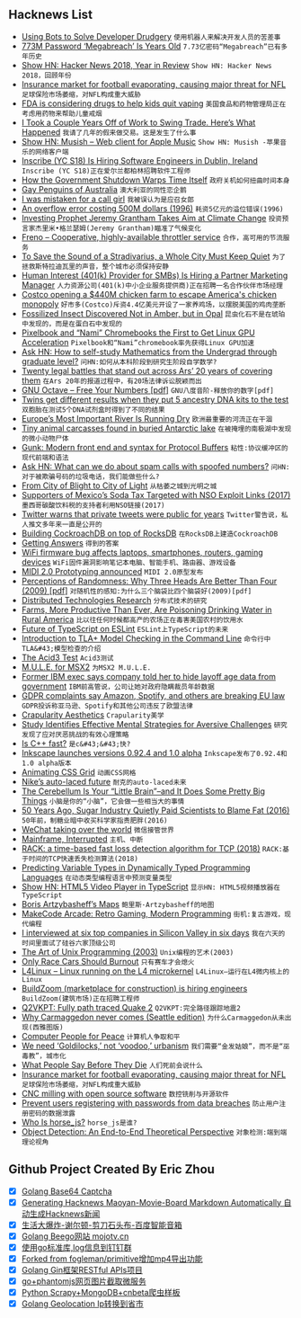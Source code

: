 ## Hacknews List


- [Using Bots to Solve Developer Drudgery](https://www.kensodev.com/posts/2019/01/18/using-bots-to-solve-developer-drudgery/)  `使用机器人来解决开发人员的苦差事`
- [773M Password ‘Megabreach’ Is Years Old](https://krebsonsecurity.com/2019/01/773m-password-megabreach-is-years-old/)  `7.73亿密码“Megabreach”已有多年历史`
- [Show HN: Hacker News 2018, Year in Review](https://chart.ly/stories/hacker-news-2018)  `Show HN: Hacker News 2018，回顾年份`
- [Insurance market for football evaporating, causing major threat for NFL](http://www.espn.com/espn/story/_/id/25776964/insurance-market-football-evaporating-causing-major-threat-nfl-pop-warner-colleges-espn)  `足球保险市场萎缩，对NFL构成重大威胁`
- [FDA is considering drugs to help kids quit vaping](https://lite.cnn.io/en/article/h_66afc59fee1feb0f28b5944c6a8b2384)  `美国食品和药物管理局正在考虑用药物来帮助儿童戒烟`
- [I Took a Couple Years Off of Work to Swing Trade. Here’s What Happened](https://theascent.pub/i-took-a-couple-years-off-of-work-to-swing-trade-heres-what-happened-fbaa53087f3)  `我请了几年的假来做交易。这是发生了什么事`
- [Show HN: Musish – Web client for Apple Music](https://musi.sh)  `Show HN: Musish -苹果音乐的网络客户端`
- [Inscribe (YC S18) Is Hiring Software Engineers in Dublin, Ireland](https://hire.withgoogle.com/public/jobs/inscribeai/view/P_AAAAAAGAADkHPDFXVieffr)  `Inscribe (YC S18)正在爱尔兰都柏林招聘软件工程师`
- [How the Government Shutdown Warps Time Itself](https://typesandtimes.net/2019/01/shutdown-warps-time)  `政府关机如何扭曲时间本身`
- [Gay Penguins of Australia](https://www.nytimes.com/2019/01/15/style/gay-penguins-australia.html)  `澳大利亚的同性恋企鹅`
- [I was mistaken for a call girl](https://drugstoreculture.com/the-night-i-was-mistaken-for-a-call-girl/)  `我被误认为是应召女郎`
- [An overflow error costing 500M dollars (1996)](https://around.com/ariane.html)  `耗资5亿元的溢位错误(1996)`
- [Investing Prophet Jeremy Grantham Takes Aim at Climate Change](https://www.bloomberg.com/news/articles/2019-01-17/jeremy-grantham-s-1-billion-plan-to-fight-climate-change)  `投资预言家杰里米•格兰瑟姆(Jeremy Grantham)瞄准了气候变化`
- [Freno – Cooperative, highly-available throttler service](https://github.com/github/freno)  `合作，高可用的节流服务`
- [To Save the Sound of a Stradivarius, a Whole City Must Keep Quiet](https://www.nytimes.com/2019/01/17/arts/music/stradivarius-sound-bank-recording-cremona.html)  `为了拯救斯特拉迪瓦里的声音，整个城市必须保持安静`
- [Human Interest (401(k) Provider for SMBs) Is Hiring a Partner Marketing Manager](https://humaninterest.com/careers)  `人力资源公司(401(k)中小企业服务提供商)正在招聘一名合作伙伴市场经理`
- [Costco opening a $440M chicken farm to escape America&#39;s chicken monopoly](https://www.cnbc.com/2018/12/05/costco--chickens-tyson-perdue-monopoly-america-agriculture-farming.html)  `好市多(Costco)斥资4.4亿美元开设了一家养鸡场，以摆脱美国的鸡肉垄断`
- [Fossilized Insect Discovered Not in Amber, but in Opal](https://entomologytoday.org/2019/01/18/fossilized-insect-discovered-amber-opal/)  `昆虫化石不是在琥珀中发现的，而是在蛋白石中发现的`
- [Pixelbook and “Nami” Chromebooks the First to Get Linux GPU Acceleration](https://www.aboutchromebooks.com/news/pixelbook-and-nami-chromebooks-the-first-to-get-linux-gpu-acceleration-in-project-crostini/)  `Pixelbook和“Nami”chromebook率先获得Linux GPU加速`
- [Ask HN: How to self-study Mathematics from the Undergrad through graduate level?](item?id=18939913)  `问HN:如何从本科阶段到研究生阶段自学数学?`
- [Twenty legal battles that stand out across Ars’ 20 years of covering them](https://arstechnica.com/tech-policy/2019/01/20-legal-cases-across-20-years-these-are-our-favorites/)  `在Ars 20年的报道过程中，有20场法律诉讼脱颖而出`
- [GNU Octave – Free Your Numbers [pdf]](https://octave.org/octave.pdf)  `GNU八度音阶-释放你的数字[pdf]`
- [Twins get different results when they put 5 ancestry DNA kits to the test](https://www.cbc.ca/news/technology/dna-ancestry-kits-twins-marketplace-1.4980976)  `双胞胎在测试5个DNA试剂盒时得到了不同的结果`
- [Europe’s Most Important River Is Running Dry](https://www.bloomberg.com/news/articles/2019-01-18/europe-s-most-important-river-is-running-dry)  `欧洲最重要的河流正在干涸`
- [Tiny animal carcasses found in buried Antarctic lake](https://www.nature.com/articles/d41586-019-00106-z)  `在被掩埋的南极湖中发现的微小动物尸体`
- [Gunk: Modern front end and syntax for Protocol Buffers](https://github.com/gunk/gunk)  `粘性:协议缓冲区的现代前端和语法`
- [Ask HN: What can we do about spam calls with spoofed numbers?](item?id=18941190)  `问HN:对于被欺骗号码的垃圾电话，我们能做些什么?`
- [From City of Blight to City of Light](https://lareviewofbooks.org/article/from-city-of-blight-to-city-of-light/)  `从枯萎之城到光明之城`
- [Supporters of Mexico’s Soda Tax Targeted with NSO Exploit Links (2017)](https://citizenlab.ca/2017/02/bittersweet-nso-mexico-spyware/)  `墨西哥碳酸饮料税的支持者利用NSO链接(2017)`
- [Twitter warns that private tweets were public for years](https://www.bbc.com/news/technology-46918859)  `Twitter警告说，私人推文多年来一直是公开的`
- [Building CockroachDB on top of RocksDB](https://www.cockroachlabs.com/blog/cockroachdb-on-rocksd/)  `在RocksDB上建造CockroachDB`
- [Getting Answers](https://www.mikeash.com/getting_answers.html)  `得到的答案`
- [WiFi firmware bug affects laptops, smartphones, routers, gaming devices](https://www.zdnet.com/article/wifi-firmware-bug-affects-laptops-smartphones-routers-gaming-devices/)  `WiFi固件漏洞影响笔记本电脑、智能手机、路由器、游戏设备`
- [MIDI 2.0 Prototyping announced](https://www.midi.org/articles-old/the-midi-manufacturers-association-mma-and-the-association-of-music-electronics-industry-amei-announce-midi-2-0tm-prototyping)  `MIDI 2.0原型发布`
- [Perceptions of Randomness: Why Three Heads Are Better Than Four (2009) [pdf]](http://psych.cf.ac.uk/home2/hahn/Psychological_Review_2009_Hahn.pdf)  `对随机性的感知:为什么三个脑袋比四个脑袋好(2009)[pdf]`
- [Distributed Technologies Research](https://dtr.org/)  `分布式技术的研究`
- [Farms, More Productive Than Ever, Are Poisoning Drinking Water in Rural America](https://www.wsj.com/articles/farms-more-productive-than-ever-are-poisoning-drinking-water-in-rural-america-11547826031)  `比以往任何时候都高产的农场正在毒害美国农村的饮用水`
- [Future of TypeScript on ESLint](https://eslint.org/blog/2019/01/future-typescript-eslint)  `ESLint上TypeScript的未来`
- [Introduction to TLA&#43; Model Checking in the Command Line](https://medium.com/@bellmar/introduction-to-tla-model-checking-in-the-command-line-c6871700a6a2)  `命令行中TLA&#43;模型检查的介绍`
- [The Acid3 Test](http://acid3.acidtests.org/)  `Acid3测试`
- [M.U.L.E. for MSX2](https://www.carpeludum.com/m-u-l-e-for-msx2/)  `为MSX2 M.U.L.E.`
- [Former IBM exec says company told her to hide layoff age data from government](https://www.theregister.co.uk/2019/01/18/ibm_government_lying_claims/)  `IBM前高管说，公司让她对政府隐瞒裁员年龄数据`
- [GDPR complaints say Amazon, Spotify, and others are breaking EU law](https://www.theverge.com/2019/1/18/18188174/gdpr-complaints-streaming-amazon-apple-spotify-netflix)  `GDPR投诉称亚马逊、Spotify和其他公司违反了欧盟法律`
- [Crapularity Aesthetics](https://makingandbreaking.org/article/crapularity-aesthetics/)  `Crapularity美学`
- [Study Identifies Effective Mental Strategies for Aversive Challenges](https://digest.bps.org.uk/2019/01/14/study-identifies-the-most-effective-mental-strategies-that-people-use-to-get-through-aversive-challenges/)  `研究发现了应对厌恶挑战的有效心理策略`
- [Is C&#43;&#43; fast?](https://zeuxcg.org/2019/01/17/is-c-fast/)  `是c&#43;&#43;快?`
- [Inkscape launches versions 0.92.4 and 1.0 alpha](https://inkscape.org/news/2019/01/17/inkscape-launches-version-0924/)  `Inkscape发布了0.92.4和1.0 alpha版本`
- [Animating CSS Grid](https://css-irl.info/animating-css-grid/)  `动画CSS网格`
- [Nike’s auto-laced future](https://techcrunch.com/2019/01/17/nikes-auto-laced-future/)  `耐克的auto-laced未来`
- [The Cerebellum Is Your “Little Brain”–and It Does Some Pretty Big Things](https://www.scientificamerican.com/article/the-cerebellum-is-your-little-brain-and-it-does-some-pretty-big-things/)  `小脑是你的“小脑”，它会做一些相当大的事情`
- [50 Years Ago, Sugar Industry Quietly Paid Scientists to Blame Fat (2016)](https://www.npr.org/sections/thetwo-way/2016/09/13/493739074/50-years-ago-sugar-industry-quietly-paid-scientists-to-point-blame-at-fat)  `50年前，制糖业暗中收买科学家指责肥胖(2016)`
- [WeChat taking over the world](https://www.nytimes.com/2019/01/09/technology/personaltech/china-wechat.html)  `微信接管世界`
- [Mainframe, Interrupted](https://logicmag.io/06-mainframe-interrupted/)  `主机、中断`
- [RACK: a time-based fast loss detection algorithm for TCP (2018)](https://tools.ietf.org/id/draft-ietf-tcpm-rack-03.html)  `RACK:基于时间的TCP快速丢失检测算法(2018)`
- [Predicting Variable Types in Dynamically Typed Programming Languages](https://arxiv.org/abs/1901.05138)  `在动态类型编程语言中预测变量类型`
- [Show HN: HTML5 Video Player in TypeScript](https://github.com/matvp91/indigo-player)  `显示HN: HTML5视频播放器在TypeScript`
- [Boris Artzybasheff’s Maps](https://makingmaps.net/2019/01/17/boris-artzybasheffs-maps/)  `鲍里斯·Artzybasheff的地图`
- [MakeCode Arcade: Retro Gaming, Modern Programming](https://makecode.com/blog/arcade/01-18-2019)  `街机:复古游戏，现代编程`
- [I interviewed at six top companies in Silicon Valley in six days](https://blog.usejournal.com/i-interviewed-at-six-top-companies-in-silicon-valley-in-six-days-and-stumbled-into-six-job-offers-fe9cc7bbc996)  `我在六天的时间里面试了硅谷六家顶级公司`
- [The Art of Unix Programming (2003)](https://arp242.net/the-art-of-unix-programming/)  `Unix编程的艺术(2003)`
- [Only Race Cars Should Burnout](https://brettshavers.com/brett-s-blog/entry/only-race-cars-should-burnout)  `只有赛车才会熄火`
- [L4Linux – Linux running on the L4 microkernel](http://l4linux.org/overview.shtml)  `L4Linux—运行在L4微内核上的Linux`
- [BuildZoom (marketplace for construction) is hiring engineers](https://jobs.lever.co/buildzoom)  `BuildZoom(建筑市场)正在招聘工程师`
- [Q2VKPT: Fully path traced Quake 2](http://brechpunkt.de/q2vkpt)  `Q2VKPT:完全路径跟踪地震2`
- [Why Carmaggedon never comes (Seattle edition)](http://cityobservatory.org/seattle_carmaggedon/)  `为什么Carmaggedon从未出现(西雅图版)`
- [Computer People for Peace](https://eli.naeher.name/computer-people-for-peace/)  `计算机人争取和平`
- [We need ‘Goldilocks,’ not ‘voodoo,’ urbanism](https://www.cnu.org/publicsquare/2019/01/16/we-need-%E2%80%98goldilocks%E2%80%99-not-%E2%80%98voodoo%E2%80%99-urbanism)  `我们需要“金发姑娘”，而不是“巫毒教”，城市化`
- [What People Say Before They Die](https://www.theatlantic.com/family/archive/2019/01/how-do-people-communicate-before-death/580303/)  `人们死前会说什么`
- [Insurance market for football evaporating, causing major threat for NFL](http://www.espn.in/espn/story/_/id/25776964/insurance-market-football-evaporating-causing-major-threat-nfl-pop-warner-colleges-espn)  `足球保险市场萎缩，对NFL构成重大威胁`
- [CNC milling with open source software](https://opensource.com/article/19/1/cnc-milling-open-source-software)  `数控铣削与开源软件`
- [Prevent users registering with passwords from data breaches](https://jordanhall.co.uk/prevent-users-registering-with-passwords-from-data-breaches)  `防止用户注册密码的数据泄露`
- [Who Is horse_js?](https://whoishorsejs.com/)  `horse_js是谁?`
- [Object Detection: An End-to-End Theoretical Perspective](https://mlwhiz.com/blog/2018/09/22/object_detection/)  `对象检测:端到端理论视角`

## Github Project Created By Eric Zhou

- [x] [Golang Base64 Captcha](https://github.com/mojocn/base64Captcha)
- [x] [Generating Hacknews Maoyan-Movie-Board Markdown Automatically 自动生成Hacknews新闻](https://github.com/dejavuzhou/md-genie)
- [x] [生活大爆炸-谢尔顿-剪刀石头布-百度智能音箱](https://github.com/mojocn/dueros-bang-game)
- [x] [Golang Beego网站 mojotv.cn](https://github.com/mojocn/www.mojotv.cn)
- [x] [使用go标准库,log信息到钉钉群](https://github.com/mojocn/dooger)
- [x] [Forked from fogleman/primitive增加mp4导出功能](https://github.com/mojocn/primitive)
- [x] [Golang Gin框架RESTful APIs项目](https://github.com/JJJJJJJerk/ezier-golang-web-api-framework)
- [x] [go+phantomjs网页图片截取微服务](https://github.com/mojocn/screen_shot)
- [x] [Python Scrapy+MongoDB+cnbeta爬虫样板](https://github.com/mojocn/scrapy_mongodb_boilerplate_cnbeta)
- [x] [Golang Geolocation Ip转换到省市](https://github.com/mojocn/ip2location)